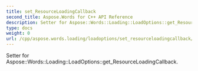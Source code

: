 ```yaml
---
title: set_ResourceLoadingCallback
second_title: Aspose.Words for C++ API Reference
description: Setter for Aspose::Words::Loading::LoadOptions::get_ResourceLoadingCallback. 
type: docs
weight: 0
url: /cpp/aspose.words.loading/loadoptions/set_resourceloadingcallback/
---
```


Setter for Aspose::Words::Loading::LoadOptions::get_ResourceLoadingCallback. 

